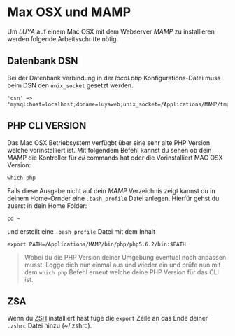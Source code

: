 Max OSX und MAMP
================
Um *LUYA* auf einem Mac OSX mit dem Webserver *MAMP* zu installieren werden folgende Arbeitsschritte nötig.

Datenbank DSN
-------------
Bei der Datenbank verbindung in der *local.php* Konfigurations-Datei muss beim DSN den `unix_socket` gesetzt werden.
```
'dsn' => 'mysql:host=localhost;dbname=luyaweb;unix_socket=/Applications/MAMP/tmp/mysql/mysql.sock',
```

PHP CLI VERSION
---------------
Das Mac OSX Betriebsystem verfügbt über eine sehr alte PHP Version welche vorinstalliert ist. Mit folgendem Befehl kannst du sehen ob dein MAMP die Kontroller für *cli* commands hat oder die Vorinstalliert MAC OSX Version:
```
which php
```
Falls diese Ausgabe nicht auf dein *MAMP* Verzeichnis zeigt kannst du in deinem Home-Ornder eine `.bash_profile` Datei anlegen. Hierfür gehst du zuerst in dein Home Folder:
```
cd ~
```
und erstellt eine `.bash_profile` Datei mit dem Inhalt
```
export PATH=/Applications/MAMP/bin/php/php5.6.2/bin:$PATH
```
> Wobei du die PHP Version deiner Umgebung eventuel noch anpassen musst.
Logge dich nun einmal aus und wieder ein und prüfe nun mit dem `which php` Befehl erneut welche deine PHP Version für das CLI ist.

ZSA
---
Wenn du [ZSH](https://github.com/robbyrussell/oh-my-zsh)  installiert hast füge die `export` Zeile an das Ende deiner `.zshrc` Datei hinzu (~/.zshrc).